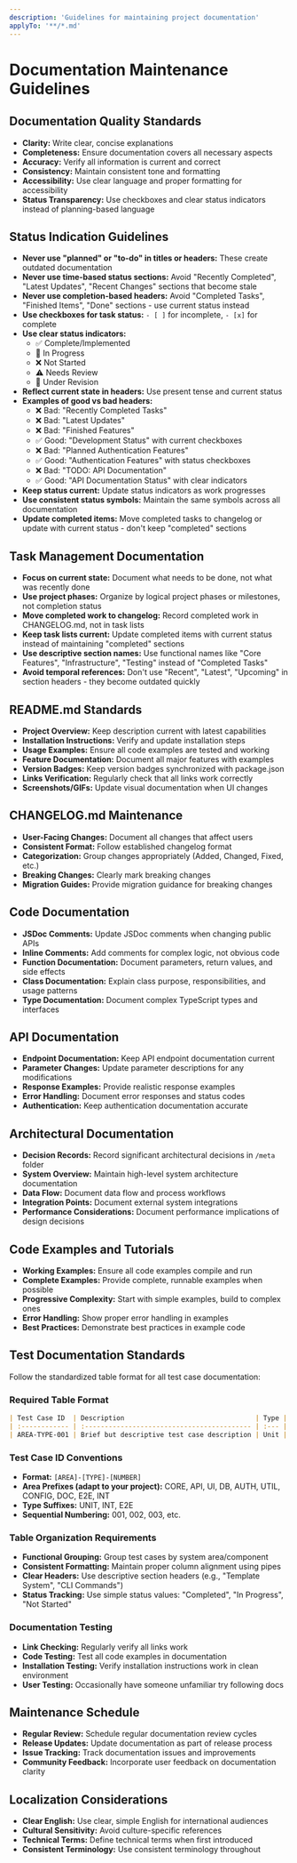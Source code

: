 ```yaml
---
description: 'Guidelines for maintaining project documentation'
applyTo: '**/*.md'
---
```


# Documentation Maintenance Guidelines

## Documentation Quality Standards

- **Clarity:** Write clear, concise explanations
- **Completeness:** Ensure documentation covers all necessary aspects
- **Accuracy:** Verify all information is current and correct
- **Consistency:** Maintain consistent tone and formatting
- **Accessibility:** Use clear language and proper formatting for accessibility
- **Status Transparency:** Use checkboxes and clear status indicators instead of planning-based language

## Status Indication Guidelines

- **Never use "planned" or "to-do" in titles or headers:** These create outdated documentation
- **Never use time-based status sections:** Avoid "Recently Completed", "Latest Updates", "Recent Changes" sections that become stale
- **Never use completion-based headers:** Avoid "Completed Tasks", "Finished Items", "Done" sections - use current status instead
- **Use checkboxes for task status:** `- [ ]` for incomplete, `- [x]` for complete
- **Use clear status indicators:**
  - ✅ Complete/Implemented
  - 🚧 In Progress
  - ❌ Not Started
  - ⚠️ Needs Review
  - 🔄 Under Revision
- **Reflect current state in headers:** Use present tense and current status
- **Examples of good vs bad headers:**
  - ❌ Bad: "Recently Completed Tasks"
  - ❌ Bad: "Latest Updates"
  - ❌ Bad: "Finished Features"
  - ✅ Good: "Development Status" with current checkboxes
  - ❌ Bad: "Planned Authentication Features"
  - ✅ Good: "Authentication Features" with status checkboxes
  - ❌ Bad: "TODO: API Documentation"
  - ✅ Good: "API Documentation Status" with clear indicators
- **Keep status current:** Update status indicators as work progresses
- **Use consistent status symbols:** Maintain the same symbols across all documentation
- **Update completed items:** Move completed tasks to changelog or update with current status - don't keep "completed" sections

## Task Management Documentation

- **Focus on current state:** Document what needs to be done, not what was recently done
- **Use project phases:** Organize by logical project phases or milestones, not completion status
- **Move completed work to changelog:** Record completed work in CHANGELOG.md, not in task lists
- **Keep task lists current:** Update completed items with current status instead of maintaining "completed" sections
- **Use descriptive section names:** Use functional names like "Core Features", "Infrastructure", "Testing" instead of "Completed Tasks"
- **Avoid temporal references:** Don't use "Recent", "Latest", "Upcoming" in section headers - they become outdated quickly

## README.md Standards

- **Project Overview:** Keep description current with latest capabilities
- **Installation Instructions:** Verify and update installation steps
- **Usage Examples:** Ensure all code examples are tested and working
- **Feature Documentation:** Document all major features with examples
- **Version Badges:** Keep version badges synchronized with package.json
- **Links Verification:** Regularly check that all links work correctly
- **Screenshots/GIFs:** Update visual documentation when UI changes

## CHANGELOG.md Maintenance

- **User-Facing Changes:** Document all changes that affect users
- **Consistent Format:** Follow established changelog format
- **Categorization:** Group changes appropriately (Added, Changed, Fixed, etc.)
- **Breaking Changes:** Clearly mark breaking changes
- **Migration Guides:** Provide migration guidance for breaking changes

## Code Documentation

- **JSDoc Comments:** Update JSDoc comments when changing public APIs
- **Inline Comments:** Add comments for complex logic, not obvious code
- **Function Documentation:** Document parameters, return values, and side effects
- **Class Documentation:** Explain class purpose, responsibilities, and usage patterns
- **Type Documentation:** Document complex TypeScript types and interfaces

## API Documentation

- **Endpoint Documentation:** Keep API endpoint documentation current
- **Parameter Changes:** Update parameter descriptions for any modifications
- **Response Examples:** Provide realistic response examples
- **Error Handling:** Document error responses and status codes
- **Authentication:** Keep authentication documentation accurate

## Architectural Documentation

- **Decision Records:** Record significant architectural decisions in `/meta` folder
- **System Overview:** Maintain high-level system architecture documentation
- **Data Flow:** Document data flow and process workflows
- **Integration Points:** Document external system integrations
- **Performance Considerations:** Document performance implications of design decisions

## Code Examples and Tutorials

- **Working Examples:** Ensure all code examples compile and run
- **Complete Examples:** Provide complete, runnable examples when possible
- **Progressive Complexity:** Start with simple examples, build to complex ones
- **Error Handling:** Show proper error handling in examples
- **Best Practices:** Demonstrate best practices in example code

## Test Documentation Standards

Follow the standardized table format for all test case documentation:

### Required Table Format

```markdown
| Test Case ID  | Description                                 | Type | Status    |
| :------------ | :------------------------------------------ | :--- | :-------- |
| AREA-TYPE-001 | Brief but descriptive test case description | Unit | Completed |
```

### Test Case ID Conventions

- **Format:** `[AREA]-[TYPE]-[NUMBER]`
- **Area Prefixes (adapt to your project):** CORE, API, UI, DB, AUTH, UTIL, CONFIG, DOC, E2E, INT
- **Type Suffixes:** UNIT, INT, E2E
- **Sequential Numbering:** 001, 002, 003, etc.

### Table Organization Requirements

- **Functional Grouping:** Group test cases by system area/component
- **Consistent Formatting:** Maintain proper column alignment using pipes
- **Clear Headers:** Use descriptive section headers (e.g., "Template System", "CLI Commands")
- **Status Tracking:** Use simple status values: "Completed", "In Progress", "Not Started"

### Documentation Testing

- **Link Checking:** Regularly verify all links work
- **Code Testing:** Test all code examples in documentation
- **Installation Testing:** Verify installation instructions work in clean environment
- **User Testing:** Occasionally have someone unfamiliar try following docs

## Maintenance Schedule

- **Regular Review:** Schedule regular documentation review cycles
- **Release Updates:** Update documentation as part of release process
- **Issue Tracking:** Track documentation issues and improvements
- **Community Feedback:** Incorporate user feedback on documentation clarity

## Localization Considerations

- **Clear English:** Use clear, simple English for international audiences
- **Cultural Sensitivity:** Avoid culture-specific references
- **Technical Terms:** Define technical terms when first introduced
- **Consistent Terminology:** Use consistent terminology throughout

